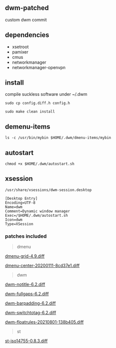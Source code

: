 ## dwm-patched

custom dwm commit

## dependencies

* xsetroot
* pamixer
* cmus
* networkmanager
* networkmanager-openvpn

## install

compile suckless software under ~/.dwm

`sudo cp config.diff.h config.h`

`sudo make clean install`

## demenu-items

`ls -c /usr/bin/mybin $HOME/.dwm/dmenu-items/mybin`

## autostart

`chmod +x $HOME/.dwm/autostart.sh`

## xsession

`/usr/share/xsessions/dwm-session.desktop`

```
[Desktop Entry]
Encoding=UTF-8
Name=dwm
Comment=Dynamic window manager
Exec=/$HOME/.dwm/autostart.sh
Icon=dwm
Type=XSession
```
### patches included

> dmenu

[dmenu-grid-4.9.diff](https://tools.suckless.org/dmenu/patches/grid/dmenu-grid-4.9.diff)

[dmenu-center-20200111-8cd37e1.diff](https://tools.suckless.org/dmenu/patches/center/dmenu-center-20200111-8cd37e1.diff)

> dwm

[dwm-notitle-6.2.diff](https://dwm.suckless.org/patches/notitle/dwm-notitle-6.2.diff)

[dwm-fullgaps-6.2.diff](https://dwm.suckless.org/patches/fullgaps/dwm-fullgaps-6.2.diff)

[dwm-barpadding-6.2.diff](https://dwm.suckless.org/patches/barpadding/dwm-barpadding-6.2.diff)

[dwm-switchtotag-6.2.diff](https://dwm.suckless.org/patches/switchtotag/dwm-switchtotag-6.2.diff)

[dwm-floatrules-20210801-138b405.diff](https://dwm.suckless.org/patches/floatrules/dwm-floatrules-20210801-138b405.diff)

> st

[st-iso14755-0.8.3.diff](https://st.suckless.org/patches/iso14755/st-iso14755-0.8.3.diff)
